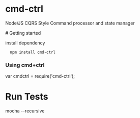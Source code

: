 # cmd-ctrl
Node/JS CQRS Style Command processor and state manager



# Getting started

install dependency

```
  npm install cmd-ctrl
```

### Using cmd+ctrl

var cmdctrl = require('cmd-ctrl');



# Run Tests

  mocha --recursive
